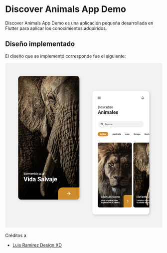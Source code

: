 # Discover Animals App Demo

Discover Animals App Demo es una aplicación pequeña desarrollada en Flutter para aplicar los conocimientos adquiridos.

## Diseño implementado

El diseño que se implementó corresponde fue el siguiente:

![image](screenshot/screenshot_1.png)

Créditos a

- [Luis Ramirez Design XD](https://www.instagram.com/luisramirez.design/)